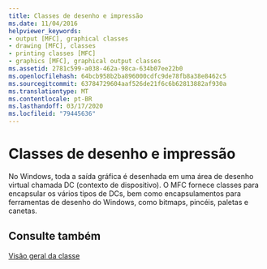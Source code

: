 ```yaml
---
title: Classes de desenho e impressão
ms.date: 11/04/2016
helpviewer_keywords:
- output [MFC], graphical classes
- drawing [MFC], classes
- printing classes [MFC]
- graphics [MFC], graphical output classes
ms.assetid: 2781c599-a038-462a-98ca-634b07ee22b0
ms.openlocfilehash: 64bcb958b2ba896000cdfc9de78fb8a38e8462c5
ms.sourcegitcommit: 63784729604aaf526de21f6c6b62813882af930a
ms.translationtype: MT
ms.contentlocale: pt-BR
ms.lasthandoff: 03/17/2020
ms.locfileid: "79445636"
---
```

# <a name="drawing-and-printing-classes"></a>Classes de desenho e impressão

No Windows, toda a saída gráfica é desenhada em uma área de desenho virtual chamada DC (contexto de dispositivo). O MFC fornece classes para encapsular os vários tipos de DCs, bem como encapsulamentos para ferramentas de desenho do Windows, como bitmaps, pincéis, paletas e canetas.

## <a name="see-also"></a>Consulte também

[Visão geral da classe](../mfc/class-library-overview.md)

